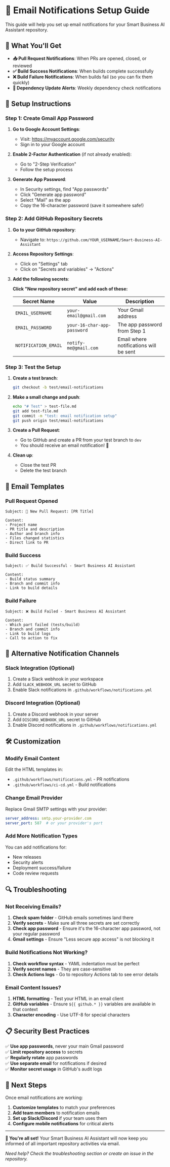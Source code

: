 # 📧 Email Notifications Setup Guide

This guide will help you set up email notifications for your Smart Business AI Assistant repository.

## 🎯 What You'll Get

- **📥 Pull Request Notifications**: When PRs are opened, closed, or reviewed
- **✅ Build Success Notifications**: When builds complete successfully  
- **❌ Build Failure Notifications**: When builds fail (so you can fix them quickly)
- **🔄 Dependency Update Alerts**: Weekly dependency check notifications

## 🔧 Setup Instructions

### Step 1: Create Gmail App Password

1. **Go to Google Account Settings**:
   - Visit: https://myaccount.google.com/security
   - Sign in to your Google account

2. **Enable 2-Factor Authentication** (if not already enabled):
   - Go to "2-Step Verification" 
   - Follow the setup process

3. **Generate App Password**:
   - In Security settings, find "App passwords"
   - Click "Generate app password"
   - Select "Mail" as the app
   - Copy the 16-character password (save it somewhere safe!)

### Step 2: Add GitHub Repository Secrets

1. **Go to your GitHub repository**:
   - Navigate to: `https://github.com/YOUR_USERNAME/Smart-Business-AI-Assistant`

2. **Access Repository Settings**:
   - Click on "Settings" tab
   - Click on "Secrets and variables" → "Actions"

3. **Add the following secrets**:

   **Click "New repository secret" and add each of these:**

   | Secret Name | Value | Description |
   |-------------|-------|-------------|
   | `EMAIL_USERNAME` | `your-email@gmail.com` | Your Gmail address |
   | `EMAIL_PASSWORD` | `your-16-char-app-password` | The app password from Step 1 |
   | `NOTIFICATION_EMAIL` | `notify-me@gmail.com` | Email where notifications will be sent |

### Step 3: Test the Setup

1. **Create a test branch**:
   ```bash
   git checkout -b test/email-notifications
   ```

2. **Make a small change and push**:
   ```bash
   echo "# Test" > test-file.md
   git add test-file.md
   git commit -m "test: email notification setup"
   git push origin test/email-notifications
   ```

3. **Create a Pull Request**:
   - Go to GitHub and create a PR from your test branch to `dev`
   - You should receive an email notification! 📧

4. **Clean up**:
   - Close the test PR
   - Delete the test branch

## 📧 Email Templates

### Pull Request Opened
```
Subject: 🚀 New Pull Request: [PR Title]

Content:
- Project name
- PR title and description  
- Author and branch info
- Files changed statistics
- Direct link to PR
```

### Build Success
```
Subject: ✅ Build Successful - Smart Business AI Assistant  

Content:
- Build status summary
- Branch and commit info
- Link to build details
```

### Build Failure  
```
Subject: ❌ Build Failed - Smart Business AI Assistant

Content:
- Which part failed (tests/build)
- Branch and commit info
- Link to build logs
- Call to action to fix
```

## 🔧 Alternative Notification Channels

### Slack Integration (Optional)
1. Create a Slack webhook in your workspace
2. Add `SLACK_WEBHOOK_URL` secret to GitHub
3. Enable Slack notifications in `.github/workflows/notifications.yml`

### Discord Integration (Optional)  
1. Create a Discord webhook in your server
2. Add `DISCORD_WEBHOOK_URL` secret to GitHub
3. Enable Discord notifications in `.github/workflows/notifications.yml`

## 🛠️ Customization

### Modify Email Content
Edit the HTML templates in:
- `.github/workflows/notifications.yml` - PR notifications
- `.github/workflows/ci-cd.yml` - Build notifications

### Change Email Provider
Replace Gmail SMTP settings with your provider:
```yaml
server_address: smtp.your-provider.com
server_port: 587  # or your provider's port
```

### Add More Notification Types
You can add notifications for:
- New releases
- Security alerts  
- Deployment success/failure
- Code review requests

## 🔍 Troubleshooting

### Not Receiving Emails?
1. **Check spam folder** - GitHub emails sometimes land there
2. **Verify secrets** - Make sure all three secrets are set correctly
3. **Check app password** - Ensure it's the 16-character app password, not your regular password
4. **Gmail settings** - Ensure "Less secure app access" is not blocking it

### Build Notifications Not Working?
1. **Check workflow syntax** - YAML indentation must be perfect
2. **Verify secret names** - They are case-sensitive
3. **Check Actions logs** - Go to repository Actions tab to see error details

### Email Content Issues?
1. **HTML formatting** - Test your HTML in an email client
2. **GitHub variables** - Ensure `${{ github.* }}` variables are available in that context
3. **Character encoding** - Use UTF-8 for special characters

## 📋 Security Best Practices

✅ **Use app passwords**, never your main Gmail password  
✅ **Limit repository access** to secrets  
✅ **Regularly rotate** app passwords  
✅ **Use separate email** for notifications if desired  
✅ **Monitor secret usage** in GitHub's audit logs

## 🎯 Next Steps

Once email notifications are working:
1. **Customize templates** to match your preferences
2. **Add team members** to notification emails
3. **Set up Slack/Discord** if your team uses them
4. **Configure mobile notifications** for critical alerts

---

**🎉 You're all set!** Your Smart Business AI Assistant will now keep you informed of all important repository activities via email.

*Need help? Check the troubleshooting section or create an issue in the repository.*